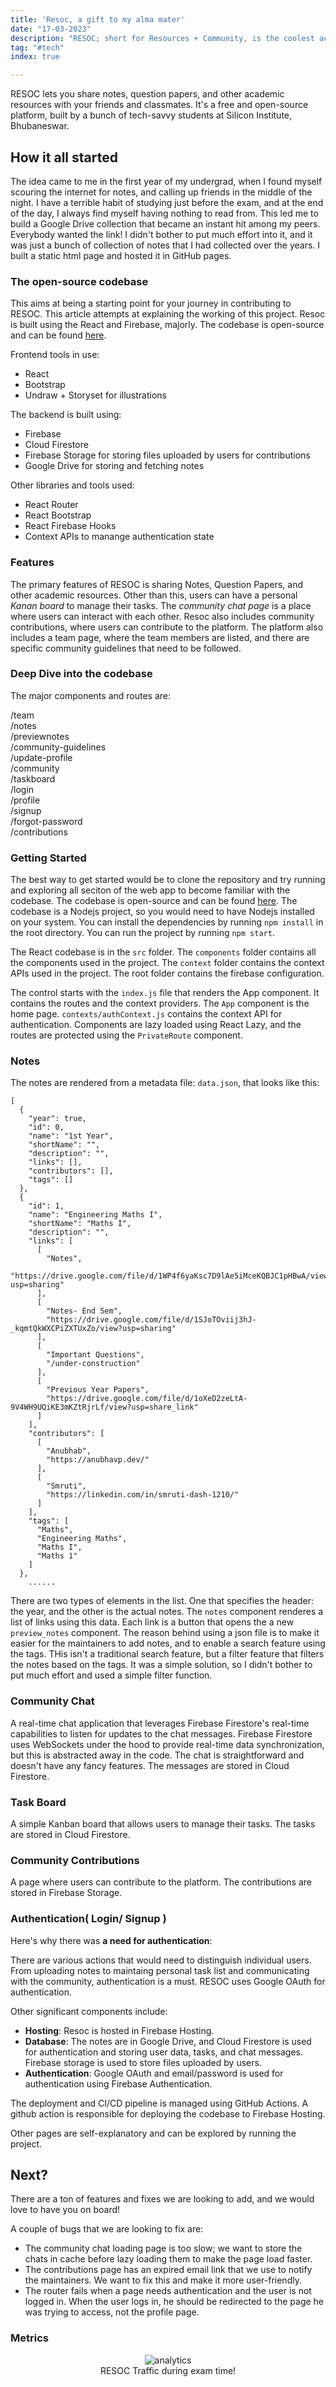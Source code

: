 ```yaml
---
title: 'Resoc, a gift to my alma mater'
date: "17-03-2023"
description: "RESOC; short for Resources + Community, is the coolest academic notes-sharing platform around, built by a bunch of tech-savvy students at Silicon Institute, and it's totally free. The metrics below show the traffic :P"
tag: "#tech"
index: true

---
```

<style>
 .resoc {
 justify-content: center;
 align-items: center;
 display: flex;
 flex-direction: column;
 }
 </style>
RESOC lets you share notes, question papers, and other academic resources with your friends and classmates. It's a free and open-source platform, built by a bunch of tech-savvy students at Silicon Institute, Bhubaneswar.

## How it all started

The idea came to me in the first year of my undergrad, when I found myself scouring the internet for notes, and calling up friends in the middle of the night. I have a terrible habit of studying just before the exam, and at the end of the day, I always find myself having nothing to read from. This led me to build a Google Drive collection that became an instant hit among my peers. Everybody wanted the link! I didn't bother to put much effort into it, and it was just a bunch of collection of notes that I had collected over the years. I built a static html page and hosted it in GitHub pages.

### The open-source codebase

This aims at being a starting point for your journey in contributing to RESOC. This article attempts at explaining the working of this project. Resoc is built using the React and Firebase, majorly. The codebase is open-source and can be found [here](httpsL//github.com/fuzzymfx/resoc).

Frontend tools in use:

- React
- Bootstrap
- Undraw + Storyset for illustrations

The backend is built using:

- Firebase
- Cloud Firestore
- Firebase Storage for storing files uploaded by users for contributions
- Google Drive for storing and fetching notes

Other libraries and tools used:

- React Router
- React Bootstrap
- React Firebase Hooks
- Context APIs to manange authentication state

### Features

The primary features of RESOC is sharing Notes, Question Papers, and other academic resources. Other than this, users can have a personal *Kanan board* to manage their tasks. The *community chat page* is a place where users can interact with each other. Resoc also includes community contributions, where users can contribute to the platform. The platform also includes a team page, where the team members are listed, and there are specific community guidelines that need to be followed.

### Deep Dive into the codebase

The major components and routes are:

/team  
/notes  
/previewnotes  
/community-guidelines  
/update-profile  
/community  
/taskboard  
/login  
/profile  
/signup  
/forgot-password  
/contributions  

### Getting Started

The best way to get started would be to clone the repository and try running and exploring all seciton of the web app to become familiar with the codebase. The codebase is open-source and can be found [here](https://github.com/fuzzymfx/resoc). The codebase is a Nodejs project, so you would need to have Nodejs installed on your system. You can install the dependencies by running `npm install` in the root directory. You can run the project by running `npm start`.

The React codebase is in the `src` folder. The `components` folder contains all the components used in the project. The `context` folder contains the context APIs used in the project. The root folder contains the firebase configuration.

The control starts with the `index.js` file that renders the App component. It contains the routes and the context providers. The `App` component is the home page. `contexts/authContext.js` contains the context API for authentication. Components are lazy loaded using React Lazy, and the routes are protected using the `PrivateRoute` component.


### Notes

The notes are rendered from a metadata file: `data.json`, that looks like this:
```
[
  {
    "year": true,
    "id": 0,
    "name": "1st Year",
    "shortName": "",
    "description": "",
    "links": [],
    "contributors": [],
    "tags": []
  },
  {
    "id": 1,
    "name": "Engineering Maths I",
    "shortName": "Maths I",
    "description": "",
    "links": [
      [
        "Notes",
        "https://drive.google.com/file/d/1WP4f6yaKsc7D9lAe5iMceKQBJC1pHBwA/view?usp=sharing"
      ],
      [
        "Notes- End Sem",
        "https://drive.google.com/file/d/1SJoTOviij3hJ-_kqmtQkWXCPiZXTUxZo/view?usp=sharing"
      ],
      [
        "Important Questions",
        "/under-construction"
      ],
      [
        "Previous Year Papers",
        "https://drive.google.com/file/d/1oXeD2zeLtA-9V4WH9UQiKE3mKZtRjrLf/view?usp=share_link"
      ]
    ],
    "contributors": [
      [
        "Anubhab",
        "https://anubhavp.dev/"
      ],
      [
        "Smruti",
        "https://linkedin.com/in/smruti-dash-1210/"
      ]
    ],
    "tags": [
      "Maths",
      "Engineering Maths",
      "Maths I",
      "Maths 1"
    ]
  },
	......
```

There are two types of elements in the list. One that specifies the header: the year, and the other is the actual notes. The `notes` component renderes a list of links using this data. Each link is a button that opens the a new `preview_notes` component. The reason behind using a json file is to make it easier for the maintainers to add notes, and to enable a search feature using the tags. THis isn't a traditional search feature, but a filter feature that filters the notes based on the tags. It was a simple solution, so I didn't bother to put much effort and used a simple filter function.

### Community Chat

A real-time chat application that leverages Firebase Firestore's real-time capabilities to listen for updates to the chat messages. Firebase Firestore uses WebSockets under the hood to provide real-time data synchronization, but this is abstracted away in the code. The chat is straightforward and doesn't have any fancy features. The messages are stored in Cloud Firestore.

### Task Board

A simple Kanban board that allows users to manage their tasks. The tasks are stored in Cloud Firestore.

### Community Contributions

A page where users can contribute to the platform. The contributions are stored in Firebase Storage.

### Authentication( Login/ Signup )

Here's why there was **a need for authentication**:  

There are various actions that would need to distinguish individual users. From uploading notes to maintaing personal task list and communicating with the community, authentication is a must. RESOC uses Google OAuth for authentication.

Other significant components include:

- **Hosting**: Resoc is hosted in Firebase Hosting.
- **Database**: The notes are in Google Drive, and Cloud Firestore is used for authentication and storing user data, tasks, and chat messages. Firebase storage is used to store files uploaded by users.
- **Authentication**: Google OAuth and email/password is used for authentication using Firebase Authentication.

The deployment and CI/CD pipeline is managed using GitHub Actions. A github action is responsible for deploying the codebase to Firebase Hosting.

Other pages are self-explanatory and can be explored by running the project.

## Next?

There are a ton of features and fixes we are looking to add, and we would love to have you on board!

A couple of bugs that we are looking to fix are:

- The community chat loading page is too slow; we want to store the chats in cache before lazy loading them to make the page load faster.
- The contributions page has an expired email link that we use to notify the maintainers. We want to fix this and make it more user-friendly.
- The router fails when a page needs authentication and the user is not logged in. When the user logs in, he should be redirected to the page he was trying to access, not the profile page.

### Metrics

<figure class="resoc">
<img alt="analytics" src ="https://anubhavp.dev/assets/img/resoc/resoc-traffic.jpeg" class="h-75 w-75">
<figcaption>
RESOC Traffic during exam time!
</figcaption>

</figure>
